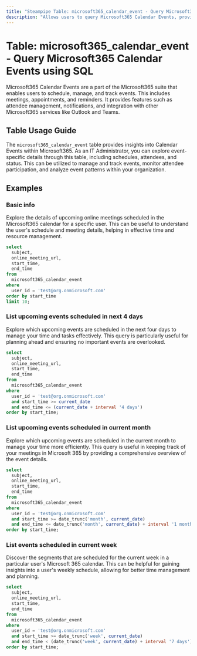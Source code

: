 ```yaml
---
title: "Steampipe Table: microsoft365_calendar_event - Query Microsoft365 Calendar Events using SQL"
description: "Allows users to query Microsoft365 Calendar Events, providing details on event schedules, attendees, and status."
---
```


# Table: microsoft365_calendar_event - Query Microsoft365 Calendar Events using SQL

Microsoft365 Calendar Events are a part of the Microsoft365 suite that enables users to schedule, manage, and track events. This includes meetings, appointments, and reminders. It provides features such as attendee management, notifications, and integration with other Microsoft365 services like Outlook and Teams.

## Table Usage Guide

The `microsoft365_calendar_event` table provides insights into Calendar Events within Microsoft365. As an IT Administrator, you can explore event-specific details through this table, including schedules, attendees, and status. This can be utilized to manage and track events, monitor attendee participation, and analyze event patterns within your organization.

## Examples

### Basic info
Explore the details of upcoming online meetings scheduled in the Microsoft365 calendar for a specific user. This can be useful to understand the user's schedule and meeting details, helping in effective time and resource management.

```sql
select
  subject,
  online_meeting_url,
  start_time,
  end_time
from
  microsoft365_calendar_event
where
  user_id = 'test@org.onmicrosoft.com'
order by start_time
limit 10;
```

### List upcoming events scheduled in next 4 days
Explore which upcoming events are scheduled in the next four days to manage your time and tasks effectively. This query is particularly useful for planning ahead and ensuring no important events are overlooked.

```sql
select
  subject,
  online_meeting_url,
  start_time,
  end_time
from
  microsoft365_calendar_event
where
  user_id = 'test@org.onmicrosoft.com'
  and start_time >= current_date
  and end_time <= (current_date + interval '4 days')
order by start_time;
```

### List upcoming events scheduled in current month
Explore which upcoming events are scheduled in the current month to manage your time more efficiently. This query is useful in keeping track of your meetings in Microsoft 365 by providing a comprehensive overview of the event details.

```sql
select
  subject,
  online_meeting_url,
  start_time,
  end_time
from
  microsoft365_calendar_event
where
  user_id = 'test@org.onmicrosoft.com'
  and start_time >= date_trunc('month', current_date)
  and end_time <= date_trunc('month', current_date) + interval '1 month'
order by start_time;
```

### List events scheduled in current week
Discover the segments that are scheduled for the current week in a particular user's Microsoft 365 calendar. This can be helpful for gaining insights into a user's weekly schedule, allowing for better time management and planning.

```sql
select
  subject,
  online_meeting_url,
  start_time,
  end_time
from
  microsoft365_calendar_event
where
  user_id = 'test@org.onmicrosoft.com'
  and start_time >= date_trunc('week', current_date)
  and end_time < (date_trunc('week', current_date) + interval '7 days')
order by start_time;
```